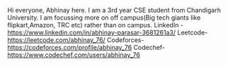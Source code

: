 Hi everyone, Abhinay here. I am a 3rd year CSE student from Chandigarh University.
I am focussing more on off campus(Big tech giants like flipkart,Amazon, TRC etc) rather than on campus.
LinkedIn - https://www.linkedin.com/in/abhinay-parasar-3681261a3/ 
Leetcode- https://leetcode.com/abhinay_76/
Codeforces- https://codeforces.com/profile/abhinay_76
Codechef- https://www.codechef.com/users/abhinay_76
